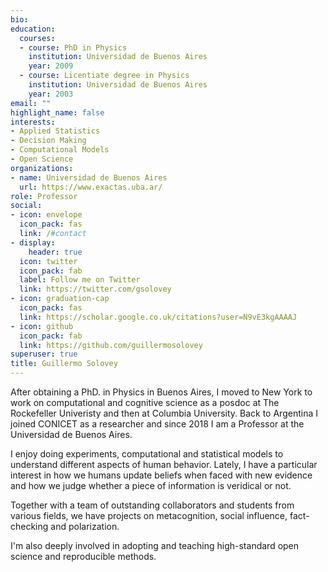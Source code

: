 ```yaml
---
bio: 
education:
  courses:
  - course: PhD in Physics
    institution: Universidad de Buenos Aires
    year: 2009
  - course: Licentiate degree in Physics
    institution: Universidad de Buenos Aires
    year: 2003
email: ""
highlight_name: false
interests:
- Applied Statistics
- Decision Making
- Computational Models
- Open Science
organizations:
- name: Universidad de Buenos Aires
  url: https://www.exactas.uba.ar/
role: Professor
social:
- icon: envelope
  icon_pack: fas
  link: /#contact
- display:
    header: true
  icon: twitter
  icon_pack: fab
  label: Follow me on Twitter
  link: https://twitter.com/gsolovey
- icon: graduation-cap
  icon_pack: fas
  link: https://scholar.google.co.uk/citations?user=N9vE3kgAAAAJ
- icon: github
  icon_pack: fab
  link: https://github.com/guillermosolovey
superuser: true
title: Guillermo Solovey
---
```


After obtaining a PhD. in Physics in Buenos Aires, I moved to New York to work on computational and 
cognitive science as a posdoc at The Rockefeller Univeristy and then at Columbia University. Back to
Argentina I joined CONICET as a researcher and since 2018 I am a Professor at the Universidad de Buenos
Aires.

I enjoy doing experiments, computational and statistical models to understand different aspects of 
human behavior. Lately, I have a particular interest in how we humans update beliefs when 
faced with new evidence and how we judge whether a piece of information is veridical or not.

Together with a team of outstanding collaborators and students from various fields, we have projects 
on metacognition, social influence, fact-checking and polarization. 

I'm also deeply involved in adopting and teaching high-standard open science and reproducible methods.



